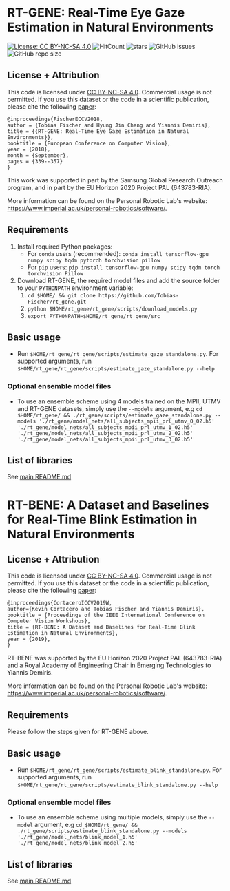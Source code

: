 # RT-GENE: Real-Time Eye Gaze Estimation in Natural Environments
[![License: CC BY-NC-SA 4.0](https://img.shields.io/badge/License-CC%20BY--NC--SA%204.0-lightgrey.svg?style=flat-square)](https://creativecommons.org/licenses/by-nc-sa/4.0/)
![HitCount](http://hits.dwyl.io/Tobias-Fischer/rt_gene.svg)
![stars](https://img.shields.io/github/stars/Tobias-Fischer/rt_gene.svg?style=flat-square)
![GitHub issues](https://img.shields.io/github/issues/Tobias-Fischer/rt_gene.svg?style=flat-square)
![GitHub repo size](https://img.shields.io/github/repo-size/Tobias-Fischer/rt_gene.svg?style=flat-square)

## License + Attribution
This code is licensed under [CC BY-NC-SA 4.0](https://creativecommons.org/licenses/by-nc-sa/4.0/). Commercial usage is not permitted. If you use this dataset or the code in a scientific publication, please cite the following [paper](http://openaccess.thecvf.com/content_ECCV_2018/html/Tobias_Fischer_RT-GENE_Real-Time_Eye_ECCV_2018_paper.html):

```
@inproceedings{FischerECCV2018,
author = {Tobias Fischer and Hyung Jin Chang and Yiannis Demiris},
title = {{RT-GENE: Real-Time Eye Gaze Estimation in Natural Environments}},
booktitle = {European Conference on Computer Vision},
year = {2018},
month = {September},
pages = {339--357}
}
```

This work was supported in part by the Samsung Global Research Outreach program, and in part by the EU Horizon 2020 Project PAL (643783-RIA).

More information can be found on the Personal Robotic Lab's website: <https://www.imperial.ac.uk/personal-robotics/software/>.

## Requirements
1. Install required Python packages:
    - For `conda` users (recommended): `conda install tensorflow-gpu numpy scipy tqdm pytorch torchvision pillow`
    - For `pip` users: `pip install tensorflow-gpu numpy scipy tqdm torch torchvision Pillow`
1. Download RT-GENE, the required model files and add the source folder to your `PYTHONPATH` environment variable:
    1. `cd $HOME/ && git clone https://github.com/Tobias-Fischer/rt_gene.git`
    1. `python $HOME/rt_gene/rt_gene/scripts/download_models.py`
    1. `export PYTHONPATH=$HOME/rt_gene/rt_gene/src`

## Basic usage
- Run `$HOME/rt_gene/rt_gene/scripts/estimate_gaze_standalone.py`. For supported arguments, run `$HOME/rt_gene/rt_gene/scripts/estimate_gaze_standalone.py --help`

### Optional ensemble model files
- To use an ensemble scheme using 4 models trained on the MPII, UTMV and RT-GENE datasets, simply use the `--models` argument, e.g `cd $HOME/rt_gene/ && ./rt_gene/scripts/estimate_gaze_standalone.py --models './rt_gene/model_nets/all_subjects_mpii_prl_utmv_0_02.h5' './rt_gene/model_nets/all_subjects_mpii_prl_utmv_1_02.h5' './rt_gene/model_nets/all_subjects_mpii_prl_utmv_2_02.h5' './rt_gene/model_nets/all_subjects_mpii_prl_utmv_3_02.h5'`

## List of libraries
See [main README.md](../rt_gene/README.md)

# RT-BENE: A Dataset and Baselines for Real-Time Blink Estimation in Natural Environments
## License + Attribution
This code is licensed under [CC BY-NC-SA 4.0](https://creativecommons.org/licenses/by-nc-sa/4.0/). Commercial usage is not permitted. If you use this dataset or the code in a scientific publication, please cite the following [paper](http://openaccess.thecvf.com/content_ICCVW_2019/html/GAZE/Cortacero_RT-BENE_A_Dataset_and_Baselines_for_Real-Time_Blink_Estimation_in_ICCVW_2019_paper.html):

```
@inproceedings{CortaceroICCV2019W,
author={Kevin Cortacero and Tobias Fischer and Yiannis Demiris},
booktitle = {Proceedings of the IEEE International Conference on Computer Vision Workshops},
title = {RT-BENE: A Dataset and Baselines for Real-Time Blink Estimation in Natural Environments},
year = {2019},
}
```

RT-BENE was supported by the EU Horizon 2020 Project PAL (643783-RIA) and a Royal Academy of Engineering Chair in Emerging Technologies to Yiannis Demiris.

More information can be found on the Personal Robotic Lab's website: <https://www.imperial.ac.uk/personal-robotics/software/>.

## Requirements
Please follow the steps given for RT-GENE above.

## Basic usage
- Run `$HOME/rt_gene/rt_gene/scripts/estimate_blink_standalone.py`. For supported arguments, run `$HOME/rt_gene/rt_gene/scripts/estimate_blink_standalone.py --help`

### Optional ensemble model files
- To use an ensemble scheme using multiple models, simply use the `--model` argument, e.g `cd $HOME/rt_gene/ && ./rt_gene/scripts/estimate_blink_standalone.py --models './rt_gene/model_nets/blink_model_1.h5' './rt_gene/model_nets/blink_model_2.h5'`

## List of libraries
See [main README.md](../rt_gene/README.md)

